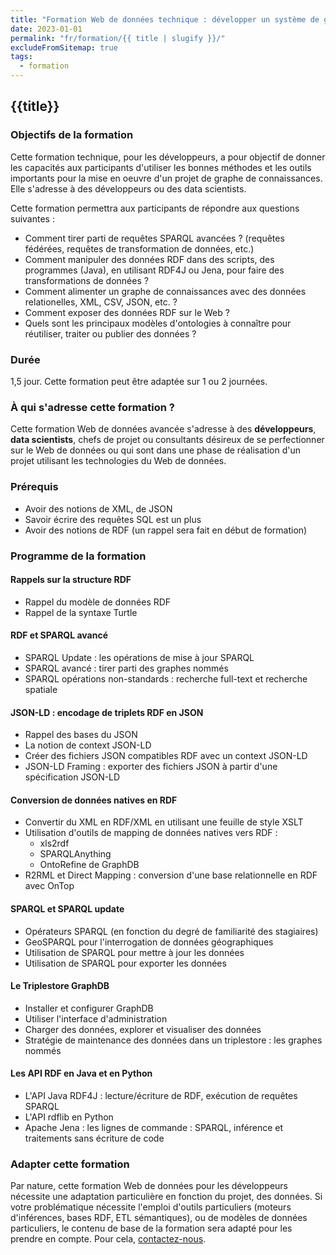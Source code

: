 ```yaml
---
title: "Formation Web de données technique : développer un système de graphe de connaissances"
date: 2023-01-01
permalink: "fr/formation/{{ title | slugify }}/"
excludeFromSitemap: true
tags:
  - formation
---
```


## {{title}}

### Objectifs de la formation

Cette formation technique, pour les développeurs, a pour objectif de donner les capacités aux participants d'utiliser les bonnes méthodes et les outils importants pour la mise en oeuvre d'un projet de graphe de connaissances. Elle s'adresse à des développeurs ou des data scientists.

Cette formation permettra aux participants de répondre aux questions suivantes :

- Comment tirer parti de requêtes SPARQL avancées ? (requêtes fédérées, requêtes de transformation de données, etc.)
- Comment manipuler des données RDF dans des scripts, des programmes (Java), en utilisant RDF4J ou Jena, pour faire des transformations de données ?
- Comment alimenter un graphe de connaissances avec des données relationelles, XML, CSV, JSON, etc. ?
- Comment exposer des données RDF sur le Web ?
- Quels sont les principaux modèles d'ontologies à connaître pour réutiliser, traiter ou publier des données ?

### Durée

1,5 jour. Cette formation peut être adaptée sur 1 ou 2 journées.

### À qui s'adresse cette formation ?

Cette formation Web de données avancée s'adresse à des **développeurs**, **data scientists**, chefs de projet ou consultants désireux de se perfectionner sur le Web de données ou qui sont dans une phase de réalisation d'un projet utilisant les technologies du Web de données.

### Prérequis

- Avoir des notions de XML, de JSON
- Savoir écrire des requêtes SQL est un plus
- Avoir des notions de RDF (un rappel sera fait en début de formation)

### Programme de la formation

#### Rappels sur la structure RDF

- Rappel du modèle de données RDF
- Rappel de la syntaxe Turtle

#### RDF et SPARQL avancé
  - SPARQL Update : les opérations de mise à jour SPARQL
  - SPARQL avancé : tirer parti des graphes nommés
  - SPARQL opérations non-standards : recherche full-text et recherche spatiale

#### JSON-LD : encodage de triplets RDF en JSON
  - Rappel des bases du JSON
  - La notion de context JSON-LD
  - Créer des fichiers JSON compatibles RDF avec un context JSON-LD
  - JSON-LD Framing : exporter des fichiers JSON à partir d'une spécification JSON-LD

#### Conversion de données natives en RDF
  - Convertir du XML en RDF/XML en utilisant une feuille de style XSLT
  - Utilisation d'outils de mapping de données natives vers RDF :
    - xls2rdf
    - SPARQLAnything
    - OntoRefine de GraphDB
  - R2RML et Direct Mapping : conversion d'une base relationnelle en RDF avec OnTop

#### SPARQL et SPARQL update
  - Opérateurs SPARQL (en fonction du degré de familiarité des stagiaires)
  - GeoSPARQL pour l'interrogation de données géographiques
  - Utilisation de SPARQL pour mettre à jour les données
  - Utilisation de SPARQL pour exporter les données

#### Le Triplestore GraphDB
  - Installer et configurer GraphDB
  - Utiliser l'interface d'administration
  - Charger des données, explorer et visualiser des données
  - Stratégie de maintenance des données dans un triplestore : les graphes nommés

#### Les API RDF en Java et en Python
  - L'API Java RDF4J : lecture/écriture de RDF, exécution de requêtes SPARQL
  - L'API rdflib en Python
  - Apache Jena : les lignes de commande : SPARQL, inférence et traitements sans écriture de code

### Adapter cette formation

Par nature, cette formation Web de données pour les développeurs nécessite une adaptation particulière en fonction du projet, des données. Si votre problématique nécessite l'emploi d'outils particuliers (moteurs d'inférences, bases RDF, ETL sémantiques), ou de modèles de données particuliers, le contenu de base de la formation sera adapté pour les prendre en compte. Pour cela, [contactez-nous](https://www.sparna.fr/fr/contact/).